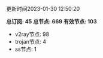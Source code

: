 更新时间2023-01-30 12:50:20

**总订阅: 45**
**总节点: 669**
**有效节点: 103**
- v2ray节点: 98
- trojan节点: 4
- ss节点: 1
